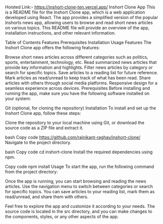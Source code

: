 Hoisted Link:- https://inshort-clone-ten.vercel.app/
Inshort Clone App
This is a README file for the Inshort Clone app, which is a web application developed using React. The app provides a simplified version of the popular Inshorts news app, allowing users to browse and read short news articles on various topics. This README file will provide an overview of the app, installation instructions, and other relevant information.

Table of Contents
Features
Prerequisites
Installation
Usage
Features
The Inshort Clone app offers the following features:

Browse short news articles across different categories such as politics, sports, entertainment, technology, etc.
Read summarized news articles that provide key information and highlights.
Filter news articles by category or search for specific topics.
Save articles to a reading list for future reference.
Mark articles as read/unread to keep track of what has been read.
Share articles with others through social media platforms.
Responsive design for a seamless experience across devices.
Prerequisites
Before installing and running the app, make sure you have the following software installed on your system:


Git (optional, for cloning the repository)
Installation
To install and set up the Inshort Clone app, follow these steps:

Clone the repository to your local machine using Git, or download the source code as a ZIP file and extract it.

bash
Copy code
https://github.com/rajnikant-raghav/inshort-clone/
Navigate to the project directory.

bash
Copy code
cd inshort-clone
Install the required dependencies using npm.

Copy code
npm install
Usage
To start the app, run the following command from the project directory:



Once the app is running, you can start browsing and reading the news articles. Use the navigation menu to switch between categories or search for specific topics. You can save articles to your reading list, mark them as read/unread, and share them with others.

Feel free to explore the app and customize it according to your needs. The source code is located in the src directory, and you can make changes to the components, styles, or any other aspects of the app.
